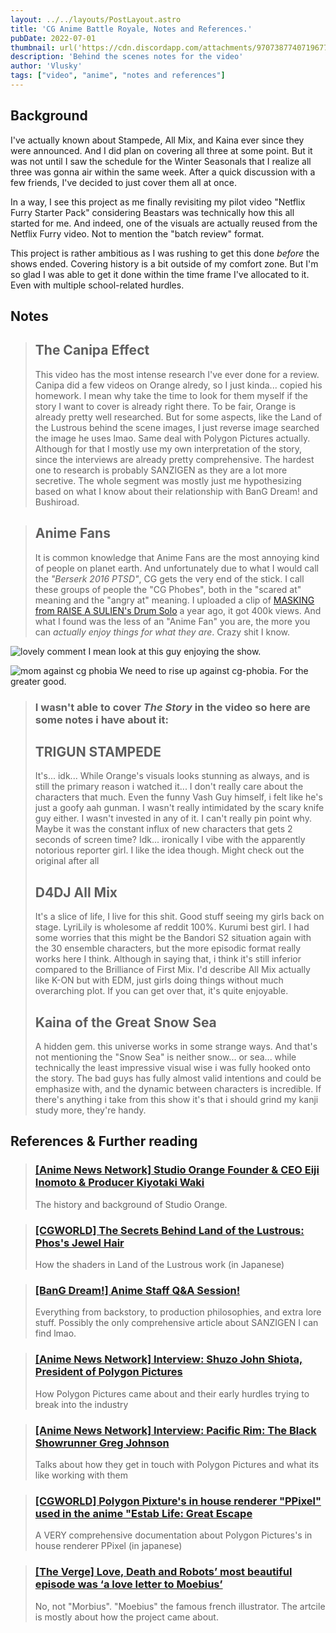 ```yaml
---
layout: ../../layouts/PostLayout.astro
title: 'CG Anime Battle Royale, Notes and References.'
pubDate: 2022-07-01
thumbnail: url('https://cdn.discordapp.com/attachments/970738774071967757/1091035781268766811/image.png')
description: 'Behind the scenes notes for the video'
author: 'Vlusky'
tags: ["video", "anime", "notes and references"]
---
```


## Background

I've actually known about Stampede, All Mix, and Kaina ever since they were announced.
And I did plan on covering all three at some point.
But it was not until I saw the schedule for the Winter Seasonals that I realize all three was gonna air within the same week.
After a quick discussion with a few friends, I've decided to just cover them all at once.

In a way, I see this project as me finally revisiting my pilot video "Netflix Furry Starter Pack"
considering Beastars was technically how this all started for me.
And indeed, one of the visuals are actually reused from the Netflix Furry video.
Not to mention the "batch review" format.

This project is rather ambitious as I was rushing to get this done _before_ the shows ended.
Covering history is a bit outside of my comfort zone.
But I'm so glad I was able to get it done within the time frame I've allocated to it.
Even with multiple school-related hurdles.

## Notes

> ## The Canipa Effect
> This video has the most intense research I've ever done for a review.
Canipa did a few videos on Orange alredy, so I just kinda... copied his homework.
I mean why take the time to look for them myself if the story I want to cover is already right there.
To be fair, Orange is already pretty well researched.
But for some aspects, like the Land of the Lustrous behind the scene images,
I just reverse image searched the image he uses lmao.
Same deal with Polygon Pictures actually.
Although for that I mostly use my own interpretation of the story,
since the interviews are already pretty comprehensive.
The hardest one to research is probably SANZIGEN as they are a lot more secretive.
The whole segment was mostly just me hypothesizing based on what I know about their
relationship with BanG Dream! and Bushiroad.

> ## Anime Fans
> It is common knowledge that Anime Fans are the most annoying kind of people on planet earth.
And unfortunately due to what I would call the _"Berserk 2016 PTSD"_, CG gets the very end of the stick.
I call these groups of people the "CG Phobes", both in the "scared at" meaning and the "angry at" meaning.
I uploaded a clip of [MASKING from RAISE A SULIEN's Drum Solo](https://www.youtube.com/watch?v=Pmz1Odg7bBU) a year ago, it got 400k views.
And what I found was the less of an "Anime Fan" you are, the more you can _actually enjoy things for what they are_.
Crazy shit I know.

![lovely comment](https://media.discordapp.net/attachments/699790035704217643/1091549861918277632/image.png)
I mean look at this guy enjoying the show.

![mom against cg phobia](https://media.discordapp.net/attachments/699790035704217643/1067097735418871808/image.png?width=729&height=413)
We need to rise up against cg-phobia. For the greater good.

> ### I wasn't able to cover _The Story_ in the video so here are some notes i have about it:
> ## TRIGUN STAMPEDE
> It's... idk... While Orange's visuals looks stunning as always,
and is still the primary reason i watched it...
I don't really care about the characters that much.
Even the funny Vash Guy himself, i felt like he's just a goofy aah gunman.
I wasn't really intimidated by the scary knife guy either.
I wasn't invested in any of it. I can't really pin point why.
Maybe it was the constant influx of new characters that gets 2 seconds of screen time?
Idk... ironically I vibe with the apparently notorious reporter girl.
I like the idea though. Might check out the original after all
> ## D4DJ All Mix
> It's a slice of life, I live for this shit. Good stuff seeing my girls back on stage. LyriLily is wholesome af reddit 100%. Kurumi best girl. I had some worries that this might be the Bandori S2 situation again with the 30 ensemble characters, but the more episodic format really works here I think. Although in saying that, i think it's still inferior compared to the Brilliance of First Mix. I'd describe All Mix actually like K-ON but with EDM, just girls doing things without much overarching plot. If you can get over that, it's quite enjoyable.
> ## Kaina of the Great Snow Sea
> A hidden gem. this universe works in some strange ways. And that's not mentioning the "Snow Sea" is neither snow... or sea... while technically the least impressive visual wise i was fully hooked onto the story. The bad guys has fully almost valid intentions and could be emphasize with, and the dynamic between characters is incredible. If there's anything i take from this show it's that i should grind my kanji study more, they're handy.


## References & Further reading



> ### [\[Anime News Network\] Studio Orange Founder & CEO Eiji Inomoto & Producer Kiyotaki Waki](https://www.animenewsnetwork.com/convention/2020/anime-limited-cloud-matsuri-online/studio-orange-founder-and-ceo-eiji-inomoto-and-producer-kiyotaki-waki/.160159)
> The history and background of Studio Orange.

> ### [\[CGWORLD\] The Secrets Behind Land of the Lustrous: Phos's Jewel Hair](https://cgworld.jp/feature/201710-cgw231T2-houseki.html)
> How the shaders in Land of the Lustrous work (in Japanese)

> ### [\[BanG Dream!\] Anime Staff Q&A Session!](https://en.bang-dream.com/news/20200422/post-11)
> Everything from backstory, to production philosophies, and extra lore stuff.
> Possibly the only comprehensive article about SANZIGEN I can find lmao.

> ### [\[Anime News Network\] Interview: Shuzo John Shiota, President of Polygon Pictures](https://www.animenewsnetwork.com/interview/2023-01-25/shuzo-john-shiota-president-of-polygon-pictures/.193919)
> How Polygon Pictures came about and their early hurdles trying to break into the industry

> ### [\[Anime News Network\] Interview: Pacific Rim: The Black Showrunner Greg Johnson](https://www.animenewsnetwork.com/interview/2021-04-14/pacific-rim-the-black-showrunner-greg-johnson/.171492)
> Talks about how they get in touch with Polygon Pictures and what its like working with them

> ### [\[CGWORLD\] Polygon Pixture's in house renderer "PPixel" used in the anime "Estab Life: Great Escape](https://cgworld.jp/article/202208-establife.html)
> A VERY comprehensive documentation about Polygon Pictures's in house renderer PPixel (in japanese)

> ### [\[The Verge\] Love, Death and Robots’ most beautiful episode was ‘a love letter to Moebius’](https://www.theverge.com/23153217/love-death-robots-very-pulse-machine-interview-emily-dean)
> No, not "Morbius". "Moebius" the famous french illustrator.
> The artcile is mostly about how the project came about.



